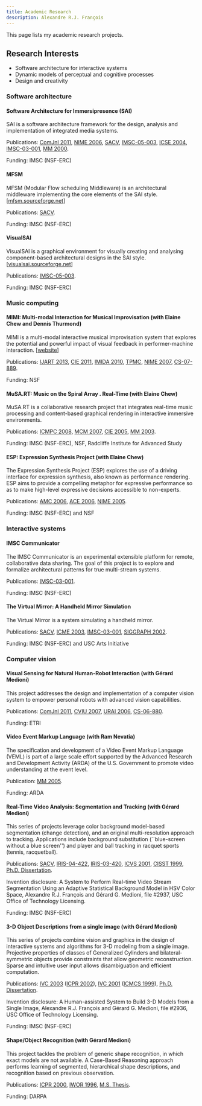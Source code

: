 ```yaml
---
title: Academic Research
description: Alexandre R.J. François
---
```


This page lists my academic research projects.

## Research Interests

* Software architecture for interactive systems
* Dynamic models of perceptual and cognitive processes
* Design and creativity

### Software architecture

#### Software Architecture for Immersipresence (SAI)

SAI is a software architecture framework for the design, analysis and implementation of integrated media systems.

Publications:
[ComJnl 2011](/academia/publications#ComJnl2010),
[NIME 2006](/academia/publications#NIME2006),
[SACV](/academia/publications#SACV),
[IMSC-05-003](/academia/publications#IMSC-05-003),
[ICSE 2004](/academia/publications#ICSE2004),
[IMSC-03-001](/academia/publications#IMSC-03-001),
[MM 2000](/academia/publications#MM2000).

Funding: IMSC (NSF-ERC)

#### MFSM

MFSM (Modular Flow scheduling Middleware) is an architectural middleware implementing the core elements of the SAI style. [[mfsm.sourceforge.net](http://mfsm.sourceforge.net)]

Publications: [SACV](/academia/publications#SACV).

Funding: IMSC (NSF-ERC)

#### VisualSAI

VisualSAI is a graphical environment for visually creating and analysing component-based architectural designs in the SAI style. [[visualsai.sourceforge.net](http://visualsai.sourceforge.net)]

Publications: [IMSC-05-003](/academia/publications#IMSC-05-003).

Funding: IMSC (NSF-ERC)

### Music computing

#### MIMI: Multi-modal Interaction for Musical Improvisation (with Elaine Chew and Dennis Thurmond)

MIMI is a multi-modal interactive musical improvisation system that explores the potential and powerful impact of visual feedback in performer-machine interaction. [[website](http://mimi-improv.blogspot.com)]

Publications:
[IJART 2013](/academia/publications#IJART2013),
[CIE 2011](/academia/publications#CIE2011),
[IMIDA 2010](/academia/publications#IMIDA2010),
[TPMC](/academia/publications#TPMC),
[NIME 2007](/academia/publications#NIME2007),
[CS-07-889](/academia/publications#CS-07-889).

Funding: NSF

#### MuSA.RT: Music on the Spiral Array . Real-Time (with Elaine Chew)

MuSA.RT is a collaborative research project that integrates real-time music processing and content-based graphical rendering in interactive immersive environments.

Publications:
[ICMPC 2008](/academia/publications#ICMPC2008),
[MCM 2007](/academia/publications#MCM2007),
[CIE 2005](/academia/publications#CIE2005),
[MM 2003](/academia/publications#MM2003).

Funding: IMSC (NSF-ERC), NSF, Radcliffe Institute for Advanced Study

#### ESP: Expression Synthesis Project (with Elaine Chew)

The Expression Synthesis Project (ESP) explores the use of a driving interface for expression synthesis, also known as performance rendering. ESP aims to provide a compelling metaphor for expressive performance so as to make high-level expressive decisions accessible to non-experts.

Publications:
[AMC 2006](/academia/publications#AMC2006),
[ACE 2006](/academia/publications#ACE2006),
[NIME 2005](/academia/publications#NIME2005).

Funding: IMSC (NSF-ERC) and NSF

### Interactive systems

#### IMSC Communicator

The IMSC Communicator is an experimental extensible platform for remote, collaborative data sharing. The goal of this project is to explore and formalize architectural patterns for true multi-stream systems.

Publications:
[IMSC-03-001](/academia/publications#IMSC-03-001).

Funding: IMSC (NSF-ERC)

#### The Virtual Mirror: A Handheld Mirror Simulation

The Virtual Mirror is a system simulating a handheld mirror.

Publications:
[SACV](/academia/publications#SACV),
[ICME 2003](/academia/publications#ICME2003),
[IMSC-03-001](/academia/publications#IMSC-03-001),
[SIGGRAPH 2002](/academia/publications#SIGGRAPH2002).

Funding: IMSC (NSF-ERC) and USC Arts Initiative

### Computer vision

#### Visual Sensing for Natural Human-Robot Interaction (with Gérard Medioni)

This project addresses the design and implementation of a computer vision system to empower personal robots with advanced vision capabilities.

Publications:
[ComJnl 2011](/academia/publications#ComJnl2010),
[CVIU 2007](/academia/publications#CVIU2007),
[URAI 2006](/academia/publications#URAI2006),
[CS-06-880](/academia/publications#CS-06-880).

Funding: ETRI

#### Video Event Markup Language (with Ram Nevatia)

The specification and development of a Video Event Markup Language (VEML) is part of a large scale effort supported by the Advanced Research and Development Activity (ARDA) of the U.S. Government to promote video understanding at the event level.

Publication:
[MM 2005](/academia/publications#MM2005).

Funding: ARDA

#### Real-Time Video Analysis: Segmentation and Tracking (with Gérard Medioni)

This series of projects leverage color background model-based segmentation (change detection), and an original multi-resolution approach to tracking. Applications include background substitution (``blue-screen without a blue screen'') and player and ball tracking in racquet sports (tennis, racquetball).

Publications:
[SACV](/academia/publications#SACV),
[IRIS-04-422](/academia/publications#IRIS-04-422),
[IRIS-03-420](/academia/publications#IRIS-03-420),
[ICVS 2001](/academia/publications#ICVS2001),
[CISST 1999](/academia/publications#CISST1999),
[Ph.D. Dissertation](/academia/publications#PHD2000).

Invention disclosure: A System to Perform Real-time Video Stream Segmentation Using an Adaptive Statistical Background Model in HSV Color Space, Alexandre R.J. François and Gérard G. Medioni, file #2937, USC Office of Technology Licensing.

Funding: IMSC (NSF-ERC)

#### 3-D Object Descriptions from a single image (with Gérard Medioni)

This series of projects combine vision and graphics in the design of interactive systems and algorithms for 3-D modeling from a single image. Projective properties of classes of Generalized Cylinders and bilateral-symmetric objects provide constraints that allow geometric reconstruction. Sparse and intuitive user input allows disambiguation and efficient computation.

Publications:
[IVC 2003](/academia/publications#IVC2003)
([ICPR 2002](/academia/publications#ICPR2002)),
[IVC 2001](/academia/publications#IVC2001)
([ICMCS 1999](/academia/publications#ICMCS1999)),
[Ph.D. Dissertation](/academia/publications#PHD2000).

Invention disclosure: A Human-assisted System to Build 3-D Models from a Single Image, Alexandre R.J. François and Gérard G. Medioni, file #2936, USC Office of Technology Licensing.

Funding: IMSC (NSF-ERC)

#### Shape/Object Recognition (with Gérard Medioni)

This project tackles the problem of generic shape recognition, in which exact models are not available. A Case-Based Reasoning approach performs learning of segmented, hierarchical shape descriptions, and recognition based on previous observation.

Publications:
[ICPR 2000](/academia/publications#ICPR2000),
[IWOR 1996](/academia/publications#IWOR1996),
[M.S. Thesis](/academia/publications#MS1994).

Funding: DARPA
